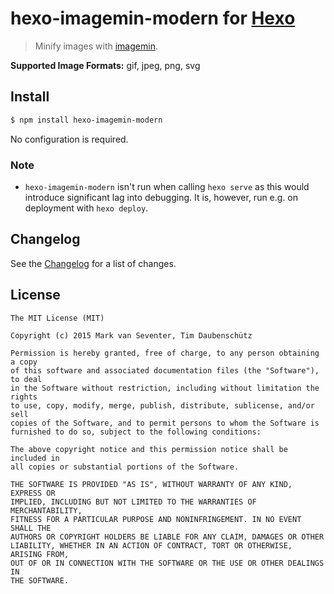 # hexo-imagemin-modern for [Hexo](https://hexo.io)
> Minify images with [imagemin](https://github.com/imagemin/imagemin).

**Supported Image Formats:** gif, jpeg, png, svg

## Install
```bash
$ npm install hexo-imagemin-modern
```

No configuration is required.

### Note

- `hexo-imagemin-modern` isn't run when calling `hexo serve` as this would
  introduce significant lag into debugging. It is, however, run e.g. on
  deployment with `hexo deploy`.

## Changelog
See the [Changelog](./CHANGELOG.md) for a list of changes.

## License
    The MIT License (MIT)

    Copyright (c) 2015 Mark van Seventer, Tim Daubenschütz

    Permission is hereby granted, free of charge, to any person obtaining a copy
    of this software and associated documentation files (the "Software"), to deal
    in the Software without restriction, including without limitation the rights
    to use, copy, modify, merge, publish, distribute, sublicense, and/or sell
    copies of the Software, and to permit persons to whom the Software is
    furnished to do so, subject to the following conditions:

    The above copyright notice and this permission notice shall be included in
    all copies or substantial portions of the Software.

    THE SOFTWARE IS PROVIDED "AS IS", WITHOUT WARRANTY OF ANY KIND, EXPRESS OR
    IMPLIED, INCLUDING BUT NOT LIMITED TO THE WARRANTIES OF MERCHANTABILITY,
    FITNESS FOR A PARTICULAR PURPOSE AND NONINFRINGEMENT. IN NO EVENT SHALL THE
    AUTHORS OR COPYRIGHT HOLDERS BE LIABLE FOR ANY CLAIM, DAMAGES OR OTHER
    LIABILITY, WHETHER IN AN ACTION OF CONTRACT, TORT OR OTHERWISE, ARISING FROM,
    OUT OF OR IN CONNECTION WITH THE SOFTWARE OR THE USE OR OTHER DEALINGS IN
    THE SOFTWARE.
